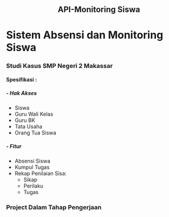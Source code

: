 <h2 align="center">API-Monitoring Siswa</h2>

# Sistem Absensi dan Monitoring Siswa
### Studi Kasus SMP Negeri 2 Makassar
#### Spesifikasi :
##### - Hak Akses
- Siswa
- Guru Wali Kelas
- Guru BK
- Tata Usaha
- Orang Tua Siswa

##### - Fitur
- Absensi Siswa
- Kumpul Tugas
- Rekap Penilaian Sisa:
  - Sikap
  - Perilaku
  - Tugas
  
 
 
 ### Project Dalam Tahap Pengerjaan

